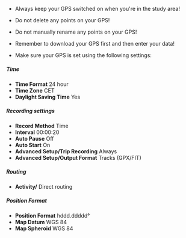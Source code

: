 


* Always keep your GPS switched on when you're in the study area!

* Do not delete any points on your GPS!

* Do not manually rename any points on your GPS!

* Remember to download your GPS first and then enter your data!

* Make sure your GPS is set using the following settings:

##### Time 
- **Time Format** 24 hour
- **Time Zone** CET
- **Daylight Saving Time** Yes

##### Recording settings 
- **Record Method** Time
- **Interval** 00:00:20 
- **Auto Pause** Off
- **Auto Start** On
- **Advanced Setup/Trip Recording** Always
- **Advanced Setup/Output Format** Tracks (GPX/FIT)

##### Routing
- **Activity/** Direct routing

##### Position Format
- **Position Format** hddd.ddddd°
- **Map Datum** WGS 84
- **Map Spheroid** WGS 84
